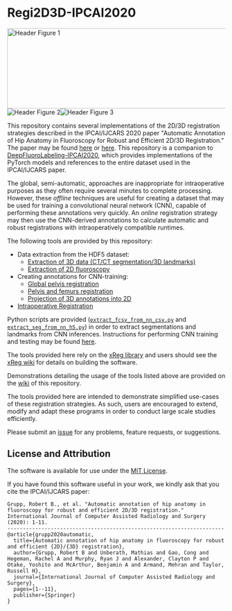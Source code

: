 # Regi2D3D-IPCAI2020
<img src="https://github.com/rg2/Regi2D3D-IPCAI2020/wiki/images/project_annotations.png" alt="Header Figure 1" width="536" height="185" /><img src="https://github.com/rg2/Regi2D3D-IPCAI2020/wiki/images/intraop_meth_3_pelvis_femurs_edges.gif" alt="Header Figure 2" /><img src="https://github.com/rg2/Regi2D3D-IPCAI2020/wiki/images/intraop_meth_3_pelvis_femurs_mov.gif" alt="Header Figure 3" />

This repository contains several implementations of the 2D/3D registration strategies described in the IPCAI/IJCARS 2020 paper "Automatic Annotation of Hip Anatomy in Fluoroscopy for Robust and Efficient 2D/3D Registration."
The paper may be found [here](https://arxiv.org/abs/1911.07042) or [here](https://doi.org/10.1007/s11548-020-02162-7).
This repository is a companion to [DeepFluoroLabeling-IPCAI2020](https://github.com/rg2/DeepFluoroLabeling-IPCAI2020), which provides implementations of the PyTorch models and references to the entire dataset used in the IPCAI/IJCARS paper.

The global, semi-automatic, approaches are inappropriate for intraoperative purposes as they often require several minutes to complete processing.
However, these *offline* techniques are useful for creating a dataset that may be used for training a convolutional neural network (CNN), capable of performing these annotations very quickly.
An *online* registration strategy may then use the CNN-derived annotations to calculate automatic and robust registrations with intraoperatively compatible runtimes.

The following tools are provided by this repository:
  * Data extraction from the HDF5 dataset:
    * [Extraction of 3D data (CT/CT segmentation/3D landmarks)](apps/extract_3d_data_from_large_h5)
    * [Extraction of 2D fluoroscopy](apps/extract_proj_data_from_large_h5)
  * Creating annotations for CNN-training:
    * [Global pelvis registration](apps/global_pelvis_regi)
    * [Pelvis and femurs registration](apps/global_femurs_pelvis_regi)
    * [Projection of 3D annotations into 2D](apps/proj_3d_labels_into_2d)
  * [Intraoperative Registration](apps/intraop_pelvis_femurs_regi)

Python scripts are provided ([`extract_fcsv_from_nn_csv.py`](extract_fcsv_from_nn_csv.py) and [`extract_seg_from_nn_h5.py`](extract_seg_from_nn_h5.py)) in order to extract segmentations and landmarks from CNN inferences.
Instructions for performing CNN training and testing may be found [here](https://github.com/rg2/DeepFluoroLabeling-IPCAI2020/tree/master/train_test_code).

The tools provided here rely on the [xReg library](https://github.com/rg2/xreg) and users should see the [xReg wiki](https://github.com/rg2/xreg/wiki) for details on building the software.

Demonstrations detailing the usage of the tools listed above are provided on the [wiki](https://github.com/rg2/Regi2D3D-IPCAI2020/wiki) of this repository. 

The tools provided here are intended to demonstrate simplified use-cases of these registration strategies.
As such, users are encouraged to extend, modify and adapt these programs in order to conduct large scale studies efficiently.

Please submit an [issue](https://github.com/rg2/Regi2D3D-IPCAI2020/issues) for any problems, feature requests, or suggestions.

## License and Attribution
The software is available for use under the [MIT License](LICENSE).

If you have found this software useful in your work, we kindly ask that you cite the IPCAI/IJCARS paper:
```
Grupp, Robert B., et al. "Automatic annotation of hip anatomy in fluoroscopy for robust and efficient 2D/3D registration." International Journal of Computer Assisted Radiology and Surgery (2020): 1-11.
----------------------------------------------------------------------
@article{grupp2020automatic,
  title={Automatic annotation of hip anatomy in fluoroscopy for robust and efficient {2D}/{3D} registration},
  author={Grupp, Robert B and Unberath, Mathias and Gao, Cong and Hegeman, Rachel A and Murphy, Ryan J and Alexander, Clayton P and Otake, Yoshito and McArthur, Benjamin A and Armand, Mehran and Taylor, Russell H},
  journal={International Journal of Computer Assisted Radiology and Surgery},
  pages={1--11},
  publisher={Springer}
}
```
